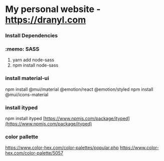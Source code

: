 # My personal website - https://dranyl.com

### Install Dependencies

<h3>:memo: SASS</h3>

1. yarn add node-sass
2. npm install node-sass

### install material-ui

npm install @mui/material @emotion/react @emotion/styled
npm install @mui/icons-material

### install ityped

npm install ityped
[https://www.npmjs.com/package/ityped](https://www.npmjs.com/package/ityped)

### color pallette

https://www.color-hex.com/color-palettes/popular.php
https://www.color-hex.com/color-palette/5057
